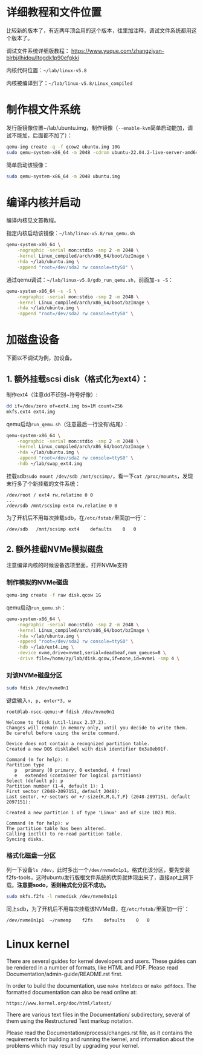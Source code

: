<!--
 * @Author: zy nscc ubuntu22.04 1920548152@qq.com
 * @Date: 2023-06-07 02:43:13
 * @LastEditors: zy nscc ubuntu22.04 1920548152@qq.com
 * @LastEditTime: 2023-06-07 15:33:28
 * @FilePath: /linux-v5.8/README
 * @Description: 这是默认设置,请设置`customMade`, 打开koroFileHeader查看配置 进行设置: https://github.com/OBKoro1/koro1FileHeader/wiki/%E9%85%8D%E7%BD%AE
-->
# 详细教程和文件位置
比较新的版本了，有近两年顶会用的这个版本，往里加注释，调试文件系统都用这个版本了。

调试文件系统详细版教程：
https://www.yuque.com/zhangziyan-blrbj/lhidou/ltogdk1p90efgkki

内核代码位置：`~/lab/linux-v5.8`

内核被编译到了：`~/lab/linux-v5.8/Linux_compiled`
# 制作根文件系统
发行版镜像位置~/lab/ubuntu.img，制作镜像（`--enable-kvm`简单启动能加，调试不能加，后面都不加了）：
```bash
qemu-img create -q -f qcow2 ubuntu.img 10G
sudo qemu-system-x86_64 -m 2048 -cdrom ubuntu-22.04.2-live-server-amd64.iso ubuntu.img
```
简单启动该镜像：
```bash
sudo qemu-system-x86_64 -m 2048 ubuntu.img
```
# 编译内核并启动
编译内核见文首教程。

指定内核启动该镜像：```~/lab/linux-v5.8/run_qemu.sh```
```bash
qemu-system-x86_64 \
	-nographic -serial mon:stdio -smp 2 -m 2048 \
	-kernel Linux_compiled/arch/x86_64/boot/bzImage \
	-hda ~/lab/ubuntu.img \
	-append "root=/dev/sda2 rw console=ttyS0" \
```

通过qemu调试：```~/lab/linux-v5.8/gdb_run_qemu.sh```，前面加```-s -S```：
```bash
qemu-system-x86_64 -s -S \
	-nographic -serial mon:stdio -smp 2 -m 2048 \
	-kernel Linux_compiled/arch/x86_64/boot/bzImage \
	-hda ~/lab/ubuntu.img \
	-append "root=/dev/sda2 rw console=ttyS0" \
```
# 加磁盘设备
下面以不调试为例，加设备。

## 1. 额外挂载scsi disk（格式化为ext4）：

制作ext4（注意dd不识别~符号好像）:
```bash
dd if=/dev/zero of=ext4.img bs=1M count=256
mkfs.ext4 ext4.img
```
qemu启动`run_qemu.sh`（注意最后一行没有\结尾）：
```bash
qemu-system-x86_64 \
	-nographic -serial mon:stdio -smp 2 -m 2048 \
	-kernel Linux_compiled/arch/x86_64/boot/bzImage \
	-hda ~/lab/ubuntu.img \
	-append "root=/dev/sda2 rw console=ttyS0" \
	-hdb ~/lab/swap_ext4.img
```
挂载sdb`sudo mount /dev/sdb /mnt/scsimp/`，看一下`cat /proc/mounts`，发现末行多了个新挂载的文件系统：
```plain
/dev/root / ext4 rw,relatime 0 0
...
/dev/sdb /mnt/scsimp ext4 rw,relatime 0 0
```
为了开机后不用每次挂载sdb，在```/etc/fstab/```里面加一行`：
```
/dev/sdb   /mnt/scsimp ext4    defaults    0   0
```
## 2. 额外挂载NVMe模拟磁盘
注意编译内核的时候设备选项里面，打开NVMe支持

### 制作模拟的NVMe磁盘
```bash
qemu-img create -f raw disk.qcow 1G
```
qemu启动```run_qemu.sh```：
```bash
qemu-system-x86_64 \
	-nographic -serial mon:stdio -smp 2 -m 2048 \
	-kernel Linux_compiled/arch/x86_64/boot/bzImage \
	-hda ~/lab/ubuntu.img \
	-append "root=/dev/sda2 rw console=ttyS0" \
    -hdb ~/lab/ext4.img \
    -device nvme,drive=nvme1,serial=deadbeaf,num_queues=8 \
    -drive file=/home/zy/lab/disk.qcow,if=none,id=nvme1 -smp 4 \
```

### 对该NVMe磁盘分区
```bash
sudo fdisk /dev/nvme0n1
```
键盘输入`n, p, enter*3, w`
```plain
root@lab-nscc-qemu:~# fdisk /dev/nvme0n1

Welcome to fdisk (util-linux 2.37.2).
Changes will remain in memory only, until you decide to write them.
Be careful before using the write command.

Device does not contain a recognized partition table.
Created a new DOS disklabel with disk identifier 0x3a8eb91f.

Command (m for help): n
Partition type
   p   primary (0 primary, 0 extended, 4 free)
   e   extended (container for logical partitions)
Select (default p): p
Partition number (1-4, default 1): 1
First sector (2048-2097151, default 2048): 
Last sector, +/-sectors or +/-size{K,M,G,T,P} (2048-2097151, default 2097151): 

Created a new partition 1 of type 'Linux' and of size 1023 MiB.

Command (m for help): w
The partition table has been altered.
Calling ioctl() to re-read partition table.
Syncing disks.
```
### 格式化磁盘一分区
列一下设备```ls /dev```，此时多出一个```/dev/nvme0n1p1```。格式化该分区，要先安装f2fs-tools，这时ubuntu发行版根文件系统的优势就体现出来了，直接apt上网下载。**注意要sodo，否则格式化分区不成功。**
```bash
sudo mkfs.f2fs -l nvmedisk /dev/nvme0n1p1
```
同上sdb，为了开机后不用每次挂载该NVMe盘，在```/etc/fstab/```里面加一行`：
```
/dev/nvme0n1p1	~/nvmemp	f2fs	defaults	0	0
```

Linux kernel
============

There are several guides for kernel developers and users. These guides can
be rendered in a number of formats, like HTML and PDF. Please read
Documentation/admin-guide/README.rst first.

In order to build the documentation, use ``make htmldocs`` or
``make pdfdocs``.  The formatted documentation can also be read online at:

    https://www.kernel.org/doc/html/latest/

There are various text files in the Documentation/ subdirectory,
several of them using the Restructured Text markup notation.

Please read the Documentation/process/changes.rst file, as it contains the
requirements for building and running the kernel, and information about
the problems which may result by upgrading your kernel.
